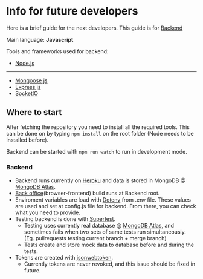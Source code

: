 # Info for future developers

Here is a brief guide for the next developers.
This guide is for [Backend](https://github.com/Sukeltaja-App/sukeltaja-backend)


Main language: **Javascript**

Tools and frameworks used for backend:

* [Node.js](https://nodejs.org/)

---
* [Mongoose js](https://mongoosejs.com/)
* [Express js](https://expressjs.com/)
* [SocketIO](https://socket.io/)

## Where to start

After fetching the repository you need to install all the required tools.
This can be done on by typing ```npm install``` on the root folder (Node needs to be installed before).

Backend can be started with ```npm run watch``` to run in development mode.

### Backend

* Backend runs currently on [Heroku](https://www.heroku.com/) and data is stored in MongoDB @ [MongoDB Atlas](https://www.mongodb.com/).
* [Back office](https://github.com/Sukeltaja-App/sukeltaja-bo)(browser-frontend) build runs at Backend root.
* Enviroment variables are load with [Dotenv](https://www.npmjs.com/package/dotenv) from .env file. These values are used and set at config.js file for backend. From there, you can check what you need to provide.
* Testing backend is done with [Supertest](https://www.npmjs.com/package/supertest).
  - Testing uses currently real database @ [MongoDB Atlas](https://www.mongodb.com/), and sometimes fails when two sets of same tests run simultaneously. (Eg. pullrequests testing current branch + merge branch)
  - Tests create and store mock data to database before and during the tests.
* Tokens are created with [jsonwebtoken](https://www.npmjs.com/package/jsonwebtoken).
  - Currently tokens are never revoked, and this issue should be fixed in future.
